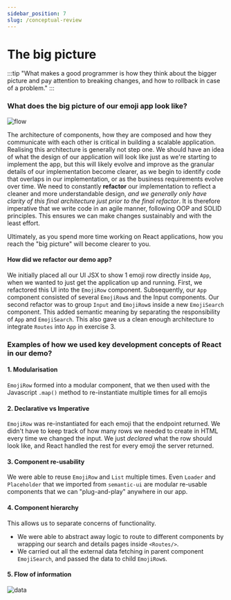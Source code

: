 ```yaml
---
sidebar_position: 7
slug: /conceptual-review
---
```


# The big picture

:::tip
"What makes a good programmer is how they think about the bigger picture and pay attention to breaking changes, and how
to rollback in case of a problem."
:::

### What does the big picture of our emoji app look like?

![flow](./lab/assets/emoji-demo-flow-diagram.png)

The architecture of components, how they are composed and how they communicate with each other is critical in building a
scalable application. Realising this architecture is generally not step one. We should have an idea of what the
design of our application will look like just as we're starting to implement the app, but this will likely evolve and
improve as the granular details of our implementation become clearer, as we begin to identify code that overlaps in our
implementation, or as the business requirements evolve over time. We need to constantly **refactor** our implementation
to reflect a cleaner and more understandable design, _and we
generally only have clarity of this final architecture just prior to the final refactor_. It is therefore imperative
that we write code in an agile manner, following OOP and SOLID principles. This ensures we can make changes sustainably
and with the least effort.

Ultimately, as you spend more time working on React applications, how you reach the "big picture" will become clearer
to you.

#### How did we refactor our demo app?

We initially placed all our UI JSX to show 1 emoji row directly inside `App`, when we wanted to just get the application up and running. First, we refactored this UI into the `EmojiRow` component. Subsequently, our `App` component consisted of several `EmojiRow`s and the Input components. Our second refactor was to group `Input` and `EmojiRow`s inside a new `EmojiSearch` component. This added semantic meaning by separating the responsibility of `App` and `EmojiSearch`. This also gave us a clean enough architecture to integrate `Routes` into `App` in exercise 3.

### Examples of how we used key development concepts of React in our demo?

#### 1. Modularisation

`EmojiRow` formed into a modular component, that we then used with the Javascript `.map()` method to re-instantiate
multiple times for all emojis

#### 2. Declarative vs Imperative

`EmojiRow` was re-instantiated for each emoji that the endpoint returned. We didn't have to keep track of how many rows
we needed to create in HTML every time we changed the input. We just _declared_ what the row should look like, and React
handled the rest for every emoji the server returned.

#### 3. Component re-usability

We were able to reuse `EmojiRow` and `List` multiple times. Even `Loader` and `Placeholder` that we imported
from `semantic-ui` are modular re-usable components that we can "plug-and-play" anywhere in our app.

#### 4. Component hierarchy

This allows us to separate concerns of functionality.

- We were able to abstract away logic to route to different components by wrapping our search and details pages
  inside `<Routes/>`.
- We carried out all the external data fetching in parent component `EmojiSearch`, and passed the data to
  child `EmojiRow`s.

#### 5. Flow of information

![data](./lab/assets/flow-of-data-demo.png)

